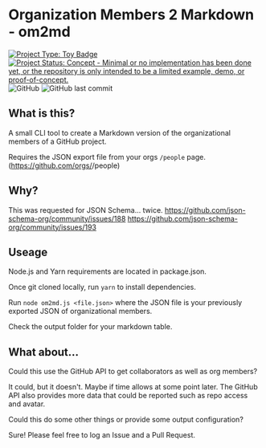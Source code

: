 # Organization Members 2 Markdown - om2md
[![Project Type: Toy Badge](https://img.shields.io/badge/project%20type-toy-blue)](https://project-types.github.io/#toy)
[![Project Status: Concept - Minimal or no implementation has been done yet, or the repository is only intended to be a limited example, demo, or proof-of-concept.](https://www.repostatus.org/badges/latest/concept.svg)](https://www.repostatus.org/#concept)
![GitHub](https://img.shields.io/github/license/relequestual/om2md)
![GitHub last commit](https://img.shields.io/github/last-commit/relequestual/om2md)

## What is this?
A small CLI tool to create a Markdown version of the organizational members of a GitHub project.

Requires the JSON export file from your orgs `/people` page.
(https://github.com/orgs/<ORG NAME>/people)

## Why?

This was requested for JSON Schema... twice.
https://github.com/json-schema-org/community/issues/188
https://github.com/json-schema-org/community/issues/193

## Useage

Node.js and Yarn requirements are located in package.json.

Once git cloned locally, run `yarn` to install dependencies.

Run `node om2md.js <file.json>` where the JSON file is your previously exported JSON of organizational members.

Check the output folder for your markdown table.

## What about...

Could this use the GitHub API to get collaborators as well as org members?

It could, but it doesn't. Maybe if time allows at some point later.
The GitHub API also provides more data that could be reported such as repo access and avatar.

Could this do some other things or provide some output configuration?

Sure! Please feel free to log an Issue and a Pull Request.
